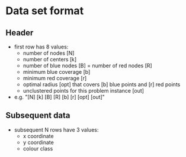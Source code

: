 # Data set format
## Header
- first row has 8 values:
    - number of nodes [N]
    - number of centers [k]
    - number of blue nodes [B]
    = number of red nodes [R]
    - minimum blue coverage [b]
    - minimum red coverage [r]
    - optimal radius [opt] that covers [b] blue points and [r] red points
    - unclustered points for this problem instance [out]
- e.g. "[N] [k] [B] [R] [b] [r] [opt] [out]"

## Subsequent data    
- subsequent N rows have 3 values:
    - x coordinate
    - y coordinate
    - colour class